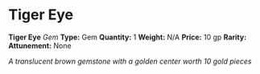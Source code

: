 # Tiger Eye

**Tiger Eye**
_Gem_
**Type:** Gem
**Quantity:** 1
**Weight:** N/A
**Price:** 10 gp
**Rarity:** 
**Attunement:** None

*A translucent brown gemstone with a golden center worth 10 gold pieces*